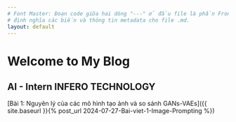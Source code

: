 ```yaml
---
# Font Master: Đoạn code giữa hai dòng "---" ở đầu file là phần Front Matter. 
# định nghĩa các biến và thông tin metadata cho file .md.
layout: default
---
```


# Welcome to My Blog

## AI - Intern INFERO TECHNOLOGY

[Bài 1: Nguyên lý của các mô hình tạo ảnh và so sánh GANs-VAEs]({{ site.baseurl }}{% post_url 2024-07-27-Bai-viet-1-Image-Prompting %})
